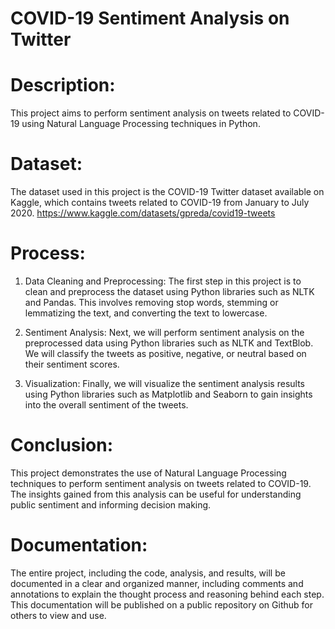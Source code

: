 # COVID-19 Sentiment Analysis on Twitter

# Description: 
This project aims to perform sentiment analysis on tweets related to COVID-19 using Natural Language Processing techniques in Python.

# Dataset: 
The dataset used in this project is the COVID-19 Twitter dataset available on Kaggle, which contains tweets related to COVID-19 from January to July 2020. https://www.kaggle.com/datasets/gpreda/covid19-tweets

# Process:
1. Data Cleaning and Preprocessing: The first step in this project is to clean and preprocess the dataset using Python libraries such as NLTK and Pandas. This involves removing stop words, stemming or lemmatizing the text, and converting the text to lowercase.

2. Sentiment Analysis: Next, we will perform sentiment analysis on the preprocessed data using Python libraries such as NLTK and TextBlob. We will classify the tweets as positive, negative, or neutral based on their sentiment scores.

3. Visualization: Finally, we will visualize the sentiment analysis results using Python libraries such as Matplotlib and Seaborn to gain insights into the overall sentiment of the tweets.

# Conclusion:
This project demonstrates the use of Natural Language Processing techniques to perform sentiment analysis on tweets related to COVID-19. The insights gained from this analysis can be useful for understanding public sentiment and informing decision making.

# Documentation:
The entire project, including the code, analysis, and results, will be documented in a clear and organized manner, including comments and annotations to explain the thought process and reasoning behind each step. This documentation will be published on a public repository on Github for others to view and use.

